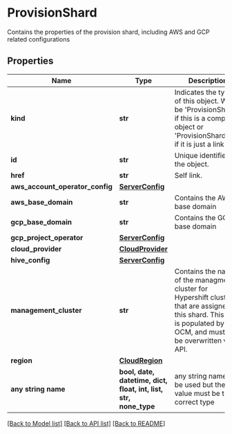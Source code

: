 # ProvisionShard

Contains the properties of the provision shard, including AWS and GCP related configurations

## Properties
Name | Type | Description | Notes
------------ | ------------- | ------------- | -------------
**kind** | **str** | Indicates the type of this object. Will be &#39;ProvisionShard&#39; if this is a complete object or &#39;ProvisionShardLink&#39; if it is just a link. | [optional] 
**id** | **str** | Unique identifier of the object. | [optional] 
**href** | **str** | Self link. | [optional] 
**aws_account_operator_config** | [**ServerConfig**](ServerConfig.md) |  | [optional] 
**aws_base_domain** | **str** | Contains the AWS base domain | [optional] 
**gcp_base_domain** | **str** | Contains the GCP base domain | [optional] 
**gcp_project_operator** | [**ServerConfig**](ServerConfig.md) |  | [optional] 
**cloud_provider** | [**CloudProvider**](CloudProvider.md) |  | [optional] 
**hive_config** | [**ServerConfig**](ServerConfig.md) |  | [optional] 
**management_cluster** | **str** | Contains the name of the managment cluster for Hypershift clusters that are assigned to this shard. This field is populated by OCM, and must not be overwritten via API. | [optional] 
**region** | [**CloudRegion**](CloudRegion.md) |  | [optional] 
**any string name** | **bool, date, datetime, dict, float, int, list, str, none_type** | any string name can be used but the value must be the correct type | [optional]

[[Back to Model list]](../README.md#documentation-for-models) [[Back to API list]](../README.md#documentation-for-api-endpoints) [[Back to README]](../README.md)



